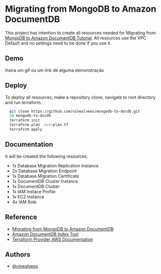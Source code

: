 
# Migrating from MongoDB to Amazon DocumentDB

This project has intention to create all resources needed for Migrating from [MongoDB to Amazon DocumentDB Tutorial](https://docs.aws.amazon.com/dms/latest/sbs/chap-mongodb2documentdb.html). All resources use the VPC Default and no settings need to be done if you use it.

## Demo

Insira um gif ou um link de alguma demonstração

## Deploy

To deploy all resources, make a repository clone, navigate to root directory and run terraform.

```bash
  git clone https://github.com/vinealvees/mongodb-to-docdb.git
  cd mongodb-to-docdb
  terraform init
  terraform plan -out=plan.tf
  terraform apply
```

## Documentation

It will be created the following resources:
- 1x Database Migration Replication Instance
- 2x Database Migration Endpoint
- 1x Database Migration Certificate
- 1x DocumentDB Cluster Instance
- 1x DocumentDB Cluster
- 1x IAM Instace Profile
- 1x EC2 Instance
- 4x IAM Role

## Reference

 - [Migrating from MongoDB to Amazon DocumentDB](https://docs.aws.amazon.com/dms/latest/sbs/chap-mongodb2documentdb.html)
 - [Amazon DocumentDB Index Tool](https://github.com/awslabs/amazon-documentdb-tools)
 - [Terraform Provider AWS Documentation](https://registry.terraform.io/providers/hashicorp/aws/latest/docs)


## Authors

- [@vinealvees](https://github.com/vinealvees)